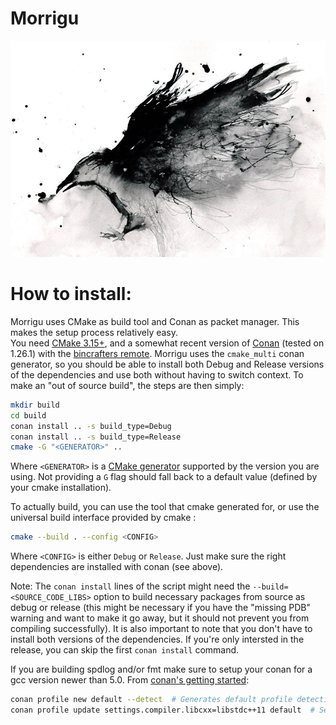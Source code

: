 
# Morrigu
![Morrigu_logo_temp](resources/Logo_TEMP.jpg)

# How to install: 
Morrigu uses CMake as build tool and Conan as packet manager. This makes the setup process relatively easy.  
You need [CMake 3.15+](https://cmake.org/download/), and a somewhat recent version of [Conan](https://conan.io/downloads.html) (tested on 1.26.1) with the [bincrafters remote](https://docs.conan.io/en/latest/uploading_packages/remotes.html#bincrafters). Morrigu uses the `cmake_multi` conan generator, so you should be able to install both Debug and Release versions of the dependencies and use both without having to switch context. To make an "out of source build", the steps are then simply:
```bash
mkdir build
cd build
conan install .. -s build_type=Debug
conan install .. -s build_type=Release
cmake -G "<GENERATOR>" ..
```
Where `<GENERATOR>` is a [CMake generator](https://cmake.org/cmake/help/latest/manual/cmake-generators.7.html) supported by the version you are using. Not providing a `G` flag should fall back to a default value (defined by your cmake installation).

To actually build, you can use the tool that cmake generated for, or use the universal build interface provided by cmake :
```bash
cmake --build . --config <CONFIG>
```
Where `<CONFIG>` is either `Debug` or `Release`. Just make sure the right dependencies are installed with conan (see above).

Note: The `conan install` lines of the script might need the `--build=<SOURCE_CODE_LIBS>` option to build necessary packages from source as debug or release (this might be necessary if you have the "missing PDB" warning and want to make it go away, but it should not prevent you from compiling successfully). It is also important to note that you don't have to install both versions of the dependencies. If you're only intersted in the release, you can skip the first `conan install` command. 

If you are building spdlog and/or fmt make sure to setup your conan for a gcc version newer than 5.0. From [conan's getting started](https://docs.conan.io/en/latest/getting_started.html):
```bash
conan profile new default --detect  # Generates default profile detecting GCC and sets old ABI
conan profile update settings.compiler.libcxx=libstdc++11 default  # Sets libcxx to C++11 ABI
```
